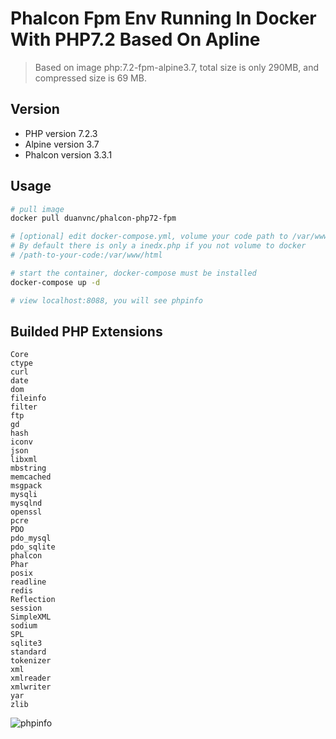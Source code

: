 # Phalcon Fpm Env Running In Docker With PHP7.2 Based On Apline

> Based on image php:7.2-fpm-alpine3.7, total size is only 290MB, and compressed size is 69 MB.


## Version

- PHP version 7.2.3
- Alpine version 3.7
- Phalcon version 3.3.1


## Usage

```bash
# pull image
docker pull duanvnc/phalcon-php72-fpm

# [optional] edit docker-compose.yml, volume your code path to /var/www/html
# By default there is only a inedx.php if you not volume to docker
# /path-to-your-code:/var/www/html

# start the container, docker-compose must be installed
docker-compose up -d

# view localhost:8088, you will see phpinfo
```


## Builded PHP Extensions

```
Core
ctype
curl
date
dom
fileinfo
filter
ftp
gd
hash
iconv
json
libxml
mbstring
memcached
msgpack
mysqli
mysqlnd
openssl
pcre
PDO
pdo_mysql
pdo_sqlite
phalcon
Phar
posix
readline
redis
Reflection
session
SimpleXML
sodium
SPL
sqlite3
standard
tokenizer
xml
xmlreader
xmlwriter
yar
zlib
```

![phpinfo](http://7xsudm.com1.z0.glb.clouddn.com/%E6%B7%B1%E5%BA%A6%E6%88%AA%E5%9B%BE_%E9%80%89%E6%8B%A9%E5%8C%BA%E5%9F%9F_20180309174642.png)
